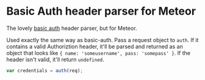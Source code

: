 Basic Auth header parser for Meteor
=======

The lovely [basic auth](https://github.com/jshttp/basic-auth) header parser, but for Meteor.

Used exactly the same way as basic-auth. Pass a request object to `auth`. If it contains a valid Authoriztion header, it'll be parsed and returned as an object that looks like `{ name: 'someusername', pass: 'somepass' }`. If the header isn't valid, it'll return `undefined`.

```js
var credentials = auth(req);
```
